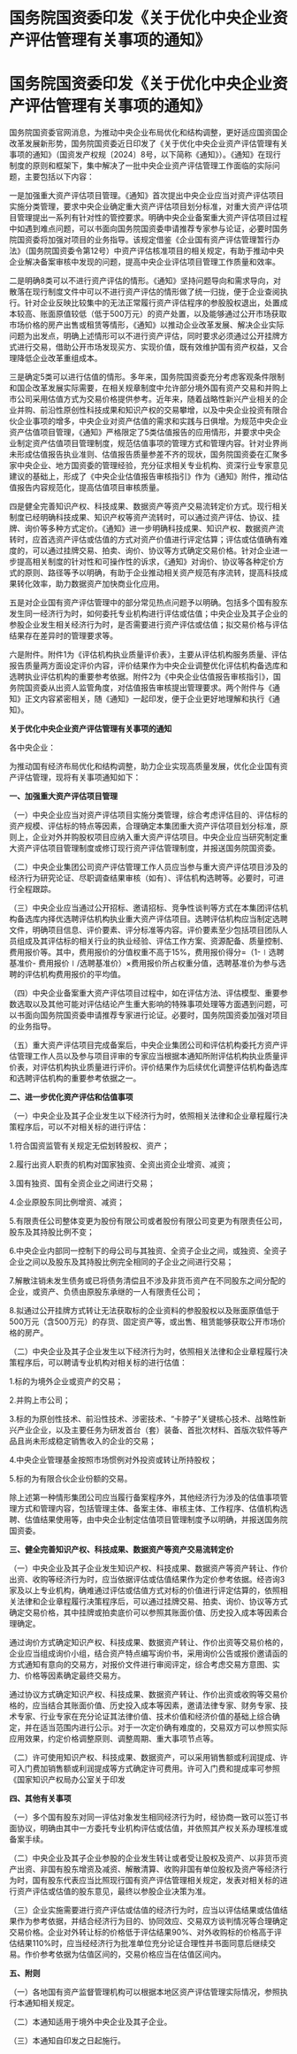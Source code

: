# 国务院国资委印发《关于优化中央企业资产评估管理有关事项的通知》

# 国务院国资委印发《关于优化中央企业资产评估管理有关事项的通知》

国务院国资委官网消息，为推动中央企业布局优化和结构调整，更好适应国资国企改革发展新形势，国务院国资委近日印发了《关于优化中央企业资产评估管理有关事项的通知》（国资发产权规〔2024〕8号，以下简称《通知》）。《通知》在现行制度的原则和框架下，集中解决了一批中央企业资产评估管理工作面临的实际问题，主要包括以下内容：

一是加强重大资产评估项目管理。《通知》首次提出中央企业应当对资产评估项目实施分类管理，要求中央企业确定重大资产评估项目划分标准，对重大资产评估项目管理提出一系列有针对性的管控要求。明确中央企业备案重大资产评估项目过程中如遇到难点问题，可以书面向国务院国资委申请推荐专家参与论证，必要时国务院国资委将加强对项目的业务指导。该规定借鉴《企业国有资产评估管理暂行办法》（国务院国资委令第12号）中资产评估核准项目的相关规定，有助于推动中央企业解决备案审核中发现的问题，提高中央企业评估项目管理工作质量和效率。

二是明确8类可以不进行资产评估的情形。《通知》坚持问题导向和需求导向，对散落在现行制度文件中可以不进行资产评估的情形做了统一归拢，便于企业查阅执行。针对企业反映比较集中的无法正常履行资产评估程序的参股股权退出，处置成本较高、账面原值较低（低于500万元）的资产处置，以及能够通过公开市场获取市场价格的房产出售或租赁等情形，《通知》以推动企业改革发展、解决企业实际问题为出发点，明确上述情形可以不进行资产评估，同时要求必须通过公开挂牌方式进行交易，借助公开市场发现买方、实现价值，既有效维护国有资产权益，又合理降低企业改革重组成本。

三是确定5类可以进行估值的情形。多年来，国务院国资委充分考虑客观条件限制和国企改革发展实际需要，在相关规章制度中允许部分境外国有资产交易和并购上市公司采用估值方式为交易价格提供参考。近年来，随着战略性新兴产业相关的企业并购、前沿性原创性科技成果和知识产权的交易攀增，以及中央企业投资有限合伙企业事项的增多，中央企业对资产估值的需求和实践与日俱增。为规范中央企业资产估值项目管理，《通知》严格限定了5类估值报告的应用情形，并要求中央企业制定资产估值项目管理制度，规范估值事项的管理方式和管理内容。针对业界尚未形成估值报告执业准则、估值报告质量参差不齐的现状，国务院国资委在汇聚多家中央企业、地方国资委的管理经验，充分征求相关专业机构、资深行业专家意见建议的基础上，形成了《中央企业估值报告审核指引》作为《通知》附件，推动估值报告内容规范化，提高估值项目审核质量。

四是健全完善知识产权、科技成果、数据资产等资产交易流转定价方式。现行相关制度已经明确科技成果、知识产权等资产流转时，可以通过资产评估、协议、挂牌、询价等多种方式定价。《通知》进一步明确科技成果、知识产权、数据资产流转时，应首选资产评估或估值的方式对资产价值进行评定估算；评估或估值确有难度的，可以通过挂牌交易、拍卖、询价、协议等方式确定交易价格。针对企业进一步提高相关制度的针对性和可操作性的诉求，《通知》对询价、协议等各种定价方式的原则、路径等予以明确，有助于企业推动相关资产规范有序流转，提高科技成果转化效率，助力数据资产加快商业化应用。

五是对企业国有资产评估管理中的部分常见热点问题予以明确。包括多个国有股东发生同一经济行为时，如何委托专业机构进行评估或估值；中央企业及其子企业的参股企业发生相关经济行为时，是否需要进行资产评估或估值；拟交易价格与评估结果存在差异时的管理要求等。

六是附件。附件1为《评估机构执业质量评价表》，主要从评估机构服务质量、评估报告质量两方面设定评价内容，评价结果作为中央企业调整优化评估机构备选库和选聘执业评估机构的重要参考依据。附件2为《中央企业估值报告审核指引》，国务院国资委从出资人监管角度，对估值报告审核提出管理要求。两个附件与《通知》正文内容紧密相关，随《通知》一起印发，便于企业更好地理解和执行《通知》。

**关于优化中央企业资产评估管理有关事项的通知**

各中央企业：

为推动国有经济布局优化和结构调整，助力企业实现高质量发展，优化企业国有资产评估管理，现将有关事项通知如下：

**一、加强重大资产评估项目管理**

（一）中央企业应当对资产评估项目实施分类管理，综合考虑评估目的、评估标的资产规模、评估标的特点等因素，合理确定本集团重大资产评估项目划分标准，原则上，企业对外并购股权项目应纳入重大资产评估项目。中央企业应当研究制定重大资产评估项目管理制度或修订现行资产评估管理制度，并报送国务院国资委。

（二）中央企业集团公司资产评估管理工作人员应当参与重大资产评估项目涉及的经济行为研究论证、尽职调查结果审核（如有）、评估机构选聘等。必要时，可进行全程跟踪。

（三）中央企业应当通过公开招标、邀请招标、竞争性谈判等方式在本集团评估机构备选库内择优选聘评估机构执业重大资产评估项目。选聘评估机构应当制定选聘文件，明确项目信息、评价要素、评分标准等内容。评价要素至少包括项目团队人员组成及其评估标的相关行业的执业经验、评估工作方案、资源配备、质量控制、费用报价等。其中，费用报价的分值权重不高于15%，费用报价得分=（1-∣选聘基准价-
费用报价∣/选聘基准价）×费用报价所占权重分值，选聘基准价为参与选聘的评估机构费用报价的平均值。

（四）中央企业备案重大资产评估项目过程中，如在评估方法、评估模型、重要参数选取以及其他可能对评估结论产生重大影响的特殊事项处理等方面遇到问题，可以书面向国务院国资委申请推荐专家进行论证。必要时，国务院国资委加强对项目的业务指导。

（五）重大资产评估项目完成备案后，中央企业集团公司和评估机构委托方资产评估管理工作人员以及参与项目评审的专家应当根据本通知所附评估机构执业质量评价表，对评估机构执业质量进行评价。评价结果作为后续优化调整评估机构备选库和选聘评估机构的重要参考依据之一。

**二、进一步优化资产评估和估值事项**

（一）中央企业及其子企业发生以下经济行为时，依照相关法律和企业章程履行决策程序后，可以不对相关标的进行评估：

1.符合国资监管有关规定无偿划转股权、资产；

2.履行出资人职责的机构对国家独资、全资出资企业增资、减资；

3.国有独资、国有全资企业之间进行交易；

4.企业原股东同比例增资、减资；

5.有限责任公司整体变更为股份有限公司或者股份有限公司变更为有限责任公司，股东及其持股比例不变；

6.中央企业内部同一控制下的母公司与其独资、全资子企业之间，或独资、全资子企业之间以及股东及其持股比例完全相同的子企业之间进行交易；

7.解散注销未发生债务或已将债务清偿且不涉及非货币资产在不同股东之间分配的企业，或资产、负债由原股东承继的一人有限责任公司；

8.拟通过公开挂牌方式转让无法获取标的企业资料的参股股权以及账面原值低于500万元（含500万元）的存货、固定资产等，或出售、租赁能够获取公开市场价格的房产。

（二）中央企业及其子企业发生以下经济行为时，依照相关法律和企业章程履行决策程序后，可以聘请专业机构对相关标的进行估值：

1.标的为境外企业或资产的交易；

2.并购上市公司；

3.标的为原创性技术、前沿性技术、涉密技术、“卡脖子”关键核心技术、战略性新兴产业企业，以及主要任务为研发首台（套）装备、首批次材料、首版次软件等产品且尚未形成稳定销售收入的企业的交易；

4.中央企业管理基金按照市场惯例对外投资或转让所持股权；

5.标的为有限合伙企业份额的交易。

除上述第一种情形集团公司应当履行备案程序外，其他经济行为涉及的估值事项管理方式和管理内容，包括管理主体、备案主体、审核主体、工作程序、估值机构选聘、估值结果使用等，由中央企业制定估值项目管理制度予以明确，并报送国务院国资委。

**三、健全完善知识产权、科技成果、数据资产等资产交易流转定价**

（一）中央企业及其子企业发生知识产权、科技成果、数据资产等资产转让、作价出资、收购等经济行为时，应当依据评估或估值结果作为定价参考依据。经咨询3家及以上专业机构，确难通过评估或估值方式对标的价值进行评定估算的，依照相关法律和企业章程履行决策程序后，可以通过挂牌交易、拍卖、询价、协议等方式确定交易价格，其中挂牌或拍卖底价可以参照其账面价值、历史投入成本等因素合理确定。

通过询价方式确定知识产权、科技成果、数据资产转让、作价出资等交易价格的，企业应当组成询价小组，结合资产特点编写询价书，采用询价公告或报价邀请函的方式通知有意向的交易方，对报价文件进行审阅评定，综合考虑交易方意图、实力、价格等因素确定最终交易方。

通过协议方式确定知识产权、科技成果、数据资产转让、作价出资或收购等交易价格的，应当结合其账面价值、历史投入成本等因素，邀请法律专家、财务专家、技术专家、行业专家在充分论证其法律价值、技术价值和经济价值的基础上综合确定，并在适当范围内进行公示。对于一次定价确有难度的，交易双方可以参照实际应用效果，约定价格调整原则、调整周期、重大事项节点等。

（二）许可使用知识产权、科技成果、数据资产，可以采用销售额或利润提成、许可入门费加销售额或利润提成等方式确定许可费用。许可入门费和提成率可参照《国家知识产权局办公室关于印发

**四、其他有关事项**

（一）多个国有股东对同一评估对象发生相同经济行为时，经协商一致可以签订书面协议，明确由其中一方委托专业机构评估或估值，并依照其产权关系办理核准或备案手续。

（二）中央企业及其子企业参股的企业发生转让或者受让股权及资产、以非货币资产出资、非国有股东增资及减资、解散清算、收购非国有单位股权及资产等经济行为时，国有股东代表应当比照现行国有资产评估管理相关规定，发表对相关标的进行资产评估或估值的股东意见，最终以参股企业决策为准。

（三）企业实施需要进行资产评估或估值的经济行为时，应当以评估结果或估值结果作为参考依据，并结合经济行为目的、协同效应、交易双方谈判情况等合理确定交易价格。企业对外转让标的价格低于评估结果90%、对外收购标的价格高于评估结果110%时，应当经经济行为批准单位充分论证合理性并书面同意后继续交易。作价参考依据为估值区间的，交易价格应当在估值区间内。

**五、附则**

（一）各地国有资产监督管理机构可以根据本地区资产评估管理实际情况，参照执行本通知相关规定。

（二）本通知适用于境外中央企业及其子企业。

（三）本通知自印发之日起施行。

